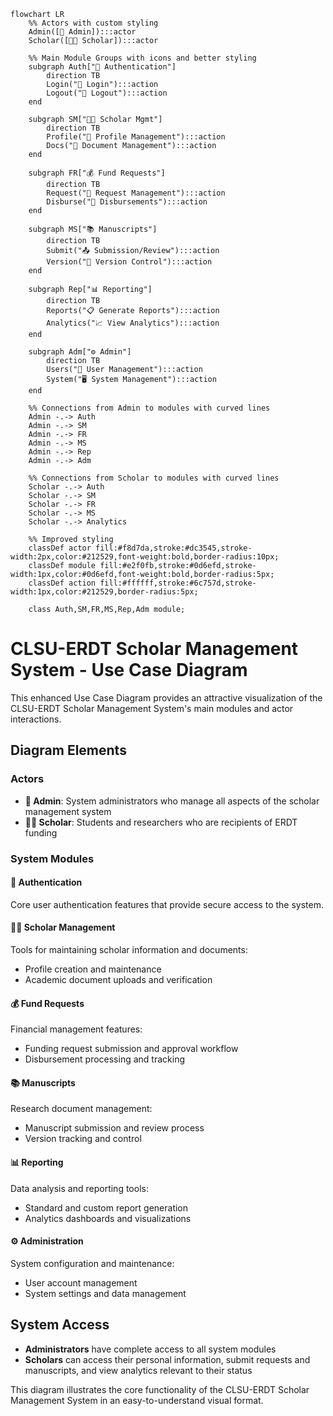 ```mermaid
flowchart LR
    %% Actors with custom styling
    Admin([👤 Admin]):::actor
    Scholar([👨‍🎓 Scholar]):::actor
    
    %% Main Module Groups with icons and better styling
    subgraph Auth["🔐 Authentication"]
        direction TB
        Login("🔑 Login"):::action
        Logout("🚪 Logout"):::action
    end
    
    subgraph SM["👨‍🎓 Scholar Mgmt"]
        direction TB
        Profile("👤 Profile Management"):::action
        Docs("📄 Document Management"):::action
    end
    
    subgraph FR["💰 Fund Requests"]
        direction TB
        Request("📝 Request Management"):::action
        Disburse("💸 Disbursements"):::action
    end
    
    subgraph MS["📚 Manuscripts"]
        direction TB
        Submit("📤 Submission/Review"):::action
        Version("🔄 Version Control"):::action
    end
    
    subgraph Rep["📊 Reporting"]
        direction TB
        Reports("📋 Generate Reports"):::action
        Analytics("📈 View Analytics"):::action
    end
    
    subgraph Adm["⚙️ Admin"]
        direction TB
        Users("👥 User Management"):::action
        System("🖥️ System Management"):::action
    end
    
    %% Connections from Admin to modules with curved lines
    Admin -.-> Auth
    Admin -.-> SM
    Admin -.-> FR
    Admin -.-> MS
    Admin -.-> Rep
    Admin -.-> Adm
    
    %% Connections from Scholar to modules with curved lines
    Scholar -.-> Auth
    Scholar -.-> SM
    Scholar -.-> FR
    Scholar -.-> MS
    Scholar -.-> Analytics
    
    %% Improved styling
    classDef actor fill:#f8d7da,stroke:#dc3545,stroke-width:2px,color:#212529,font-weight:bold,border-radius:10px;
    classDef module fill:#e2f0fb,stroke:#0d6efd,stroke-width:1px,color:#0d6efd,font-weight:bold,border-radius:5px;
    classDef action fill:#ffffff,stroke:#6c757d,stroke-width:1px,color:#212529,border-radius:5px;
    
    class Auth,SM,FR,MS,Rep,Adm module;
```

# CLSU-ERDT Scholar Management System - Use Case Diagram

This enhanced Use Case Diagram provides an attractive visualization of the CLSU-ERDT Scholar Management System's main modules and actor interactions.

## Diagram Elements

### Actors
- **👤 Admin**: System administrators who manage all aspects of the scholar management system
- **👨‍🎓 Scholar**: Students and researchers who are recipients of ERDT funding

### System Modules

#### 🔐 Authentication
Core user authentication features that provide secure access to the system.

#### 👨‍🎓 Scholar Management
Tools for maintaining scholar information and documents:
- Profile creation and maintenance
- Academic document uploads and verification

#### 💰 Fund Requests
Financial management features:
- Funding request submission and approval workflow
- Disbursement processing and tracking

#### 📚 Manuscripts
Research document management:
- Manuscript submission and review process
- Version tracking and control

#### 📊 Reporting
Data analysis and reporting tools:
- Standard and custom report generation
- Analytics dashboards and visualizations

#### ⚙️ Administration
System configuration and maintenance:
- User account management
- System settings and data management

## System Access

- **Administrators** have complete access to all system modules
- **Scholars** can access their personal information, submit requests and manuscripts, and view analytics relevant to their status

This diagram illustrates the core functionality of the CLSU-ERDT Scholar Management System in an easy-to-understand visual format. 
